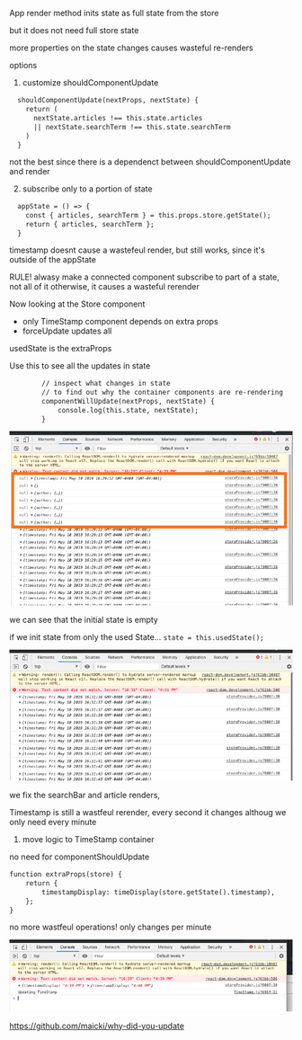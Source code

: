 App render method inits state
as full state from the store

but it does not need full store state

more properties on the state changes
causes wasteful re-renders

options

1. customize shouldComponentUpdate

```
  shouldComponentUpdate(nextProps, nextState) {
    return (
      nextState.articles !== this.state.articles
      || nextState.searchTerm !== this.state.searchTerm
    )
  }
```

not the best since there is a dependenct
between shouldComponentUpdate and render


2. subscribe only to a portion of state

```
  appState = () => {
    const { articles, searchTerm } = this.props.store.getState();
    return { articles, searchTerm };
  }
```

timestamp doesnt cause a wastefeul render,
but still works, since it's outside of
the appState

RULE!
alwasy make a connected component subscribe
to part of a state, not all of it
otherwise, it causes a wasteful rerender


Now looking at the Store component

- only TimeStamp component depends on extra props
- forceUpdate updates all

usedState is the extraProps

Use this to see all the updates in state

```
        // inspect what changes in state
        // to find out why the container components are re-rendering
        componentWillUpdate(nextProps, nextState) {
            console.log(this.state, nextState);
        }
```

![](2019-05-10-16-30-14.png)

we can see that the initial state is empty

if we init state from only the used State...
`state = this.usedState();`

![](2019-05-10-16-32-25.png)

we fix the searchBar and article renders,


Timestamp is still a wastfeul rerender,
every second it changes
althoug we only need every minute


1. move logic to TimeStamp container

no need for componentShouldUpdate
```
function extraProps(store) {
	return {
		timestampDisplay: timeDisplay(store.getState().timestamp),
	};
}
```

no more wastfeul operations!
only changes per minute

![](2019-05-10-16-40-24.png)

https://github.com/maicki/why-did-you-update